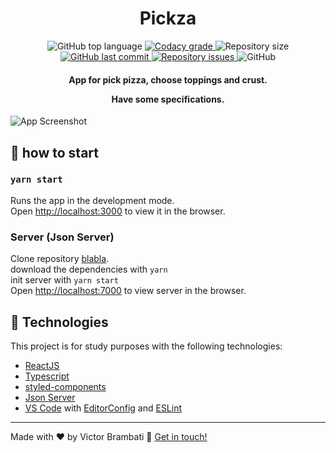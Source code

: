 <h1 align="center">
    Pickza
</h1>

<p align="center">
  <img alt="GitHub top language" src="https://img.shields.io/github/languages/top/victorbrambati/Twitter-UI-clone.svg">

  <a href="https://app.codacy.com/gh/victorbrambati/Twitter-UI-clone/dashboard?utm_source=github.com&utm_medium=referral&utm_content=victorbrambati/Twitter-UI-clone&utm_campaign=Badge_Grade">
    <img alt="Codacy grade" src="https://img.shields.io/codacy/grade/dd44dc3f895e4f6fa9ee22f6521dd099">
  </a>

  <img alt="Repository size" src="https://img.shields.io/github/repo-size/victorbrambati/Twitter-UI-clone.svg">
  <a href="https://github.com/lukemorales/bancointer/commits/master">
    <img alt="GitHub last commit" src="https://img.shields.io/github/last-commit/victorbrambati/Twitter-UI-clone.svg">
  </a>

  <a href="https://github.com/victorbrambati/Twitter-UI-clone/issues">
    <img alt="Repository issues" src="https://img.shields.io/github/issues/victorbrambati/Twitter-UI-clone.svg">
  </a>

  <img alt="GitHub" src="https://img.shields.io/github/license/victorbrambati/Twitter-UI-clone.svg">
</p>

<h4 align="center">
App for pick pizza, choose toppings and crust.

Have some specifications.

</h4>

![App Screenshot](https://res.cloudinary.com/victorbrambati/image/upload/v1604251063/Frame_17_1_ozquuk.png)

  </a>
</p>

## 🎉 how to start

### `yarn start`

Runs the app in the development mode.\
Open [http://localhost:3000](http://localhost:3000) to view it in the browser.

### Server (Json Server)

Clone repository [blabla]().\
download the dependencies with `yarn`\
init server with `yarn start`\
Open [http://localhost:7000](http://localhost:7000) to view server in the browser.

## 🚀 Technologies

This project is for study purposes with the following technologies:

- [ReactJS](https://reactjs.org/)
- [Typescript][ts]
- [styled-components](https://www.styled-components.com/)
- [Json Server](https://github.com/typicode/json-server)
- [VS Code][vscode] with [EditorConfig][vceditconfig] and [ESLint][vceslint]

---

Made with ♥ by Victor Brambati 🌊 [Get in touch!](https://www.linkedin.com/in/victor-brambati-44b054172/)

[ts]: https://www.typescriptlang.org
[vscode]: https://code.visualstudio.com/
[yarn]: https://yarnpkg.com/
[vceditconfig]: https://marketplace.visualstudio.com/items?itemName=EditorConfig.EditorConfig
[vceslint]: https://marketplace.visualstudio.com/items?itemName=dbaeumer.vscode-eslint
